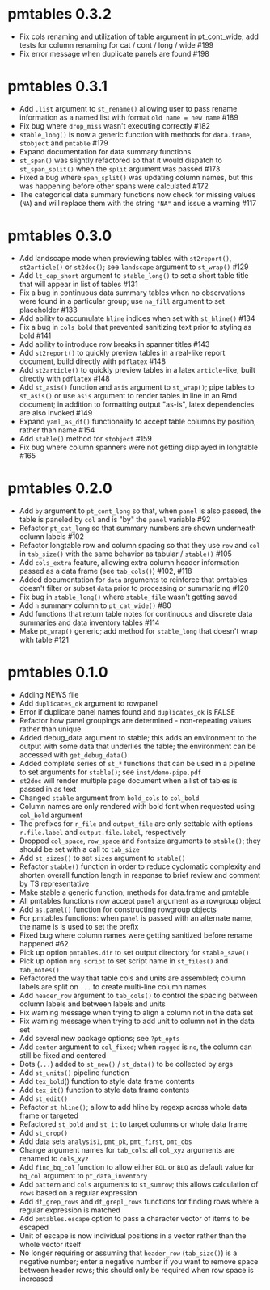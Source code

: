 # pmtables 0.3.2

- Fix cols renaming and utilization of table argument in pt_cont_wide; add tests
  for column renaming for cat / cont / long / wide #199
- Fix error message when duplicate panels are found #198

# pmtables 0.3.1 

- Add `.list` argument to `st_rename()` allowing user to pass rename information
  as a named list with format `old name = new name` #189
- Fix bug where `drop_miss` wasn't executing correctly #182
- `stable_long()` is now a generic function with methods for `data.frame`, 
  `stobject` and `pmtable` #179
- Expand documentation for data summary functions
- `st_span()` was slightly refactored so that it would dispatch to
  `st_span_split()` when the `split` argument was passed #173
- Fixed a bug where `span_split()` was updating column names, but this was 
  happening before other spans were calculated #172
- The categorical data summary functions now check for missing values (`NA`)
  and will replace them with the string `"NA"` and issue a warning #117
  
# pmtables 0.3.0

- Add landscape mode when previewing tables with `st2report()`, `st2article()`
  or `st2doc()`; see `landscape` argument to `st_wrap()` #129
- Add `lt_cap_short` argument to `stable_long()` to set a short table title 
  that will appear in list of tables #131
- Fix a bug in continuous data summary tables when no observations were found 
  in a particular group; use `na_fill` argument to set placeholder #133
- Add ability to accumulate `hline` indices when set with `st_hline()` #134
- Fix a bug in `cols_bold` that prevented sanitizing text prior to styling as 
  bold #141
- Add ability to introduce row breaks in spanner titles #143
- Add `st2report()` to quickly preview tables in a real-like report document, 
  build directly with `pdflatex`  #148
- Add `st2article()` to quickly preview tables in a latex `article`-like, 
  built directly with `pdflatex` #148
- Add `st_asis()` function and `asis` argument to `st_wrap()`; pipe tables to 
  `st_asis()` or use `asis` argument to render tables in line in an Rmd
  document; in addition to formatting output "as-is", latex dependencies are 
  also invoked #149
- Expand `yaml_as_df()` functionality to accept table columns by position, 
  rather than name #154
- Add `stable()` method for `stobject` #159
- Fix bug where column spanners were not getting displayed in longtable #165

# pmtables 0.2.0
- Add `by` argument to `pt_cont_long` so that, when `panel` is also 
  passed, the table is paneled by `col` and is "by" the `panel` variable #92
- Refactor `pt_cat_long` so that summary numbers are shown underneath column 
  labels #102
- Refactor longtable row and column spacing so that they use `row` and `col` 
  in `tab_size()` with the same behavior as tabular / `stable()` #105
- Add `cols_extra` feature, allowing extra column header information passed
  as a data frame (see `tab_cols()`) #102, #118
- Added documentation for `data` arguments to reinforce that pmtables doesn't
  filter or subset `data` prior to processing or summarizing #120
- Fix bug in `stable_long()` where `stable_file` wasn't getting saved
- Add `n` summary column to `pt_cat_wide()` #80
- Add functions that return table notes for continuous and discrete data 
  summaries and data inventory tables #114
- Make `pt_wrap()` generic; add method for `stable_long` that doesn't wrap 
  with table #121

# pmtables 0.1.0
- Adding NEWS file
- Add `duplicates_ok` argument to rowpanel
- Error if duplicate panel names found and `duplicates_ok` is FALSE
- Refactor how panel groupings are determined - non-repeating values
  rather than unique
- Added debug_data argument to stable; this adds an environment to the output
  with some data that underlies the table; the environment can be accessed with 
  `get_debug_data()`
- Added complete series of `st_*` functions that can be used in a pipeline to set arguments 
  for `stable()`; see `inst/demo-pipe.pdf`
- `st2doc` will render multiple page document when a list of tables is passed in 
  as text
- Changed `stable` argument from `bold_cols` to `col_bold`
- Column names are only rendered with bold font when requested using `col_bold` argument
- The prefixes for `r_file` and `output_file` are only settable with options `r.file.label`
and `output.file.label`, respectively
- Dropped `col_space`, `row_space` and `fontsize` arguments to `stable()`; they should be set 
with a call to `tab_size`
- Add `st_sizes()` to set `sizes` argument to `stable()`
- Refactor `stable()` function in order to reduce cyclomatic complexity and shorten overall function
length in response to brief review and comment by TS representative
- Make stable a generic function; methods for data.frame and pmtable
- All pmtables functions now accept `panel` argument as a rowgroup object
- Add `as.panel()` function for constructing rowgroup objects
- For pmtables functions: when `panel` is passed with an alternate name, 
the name is is used to set the prefix
- Fixed bug where column names were getting sanitized before rename happened #62
- Pick up option `pmtables.dir` to set output directory for `stable_save()`
- Pick up option `mrg.script` to set script name in `st_files()` and `tab_notes()`
- Refactored the way that table cols and units are assembled; column labels are 
split on `...` to create multi-line column names
- Add `header_row` argument to `tab_cols()` to control the spacing between column labels
and between labels and units
- Fix warning message when trying to align a column not in the data set
- Fix warning message when trying to add unit to column not in the data set
- Add several new package options; see `?pt_opts`
- Add `center` argument to `col_fixed`; when `ragged` is `no`, the column can still be 
fixed and centered
- Dots (`...`) added to `st_new()` / `st_data()` to be collected by args
- Add `st_units()` pipeline function
- Add `tex_bold`() function to style data frame contents
- Add `tex_it()` function to style data frame contents
- Add `st_edit()`
- Refactor `st_hline()`; allow to add hline by regexp across whole data frame 
or targeted
- Refactored `st_bold` and `st_it` to target columns or whole data frame
- Add `st_drop()`
- Add data sets `analysis1`, `pmt_pk`, `pmt_first`, `pmt_obs`
- Change argument names for `tab_cols`: all `col_xyz` arguments
are renamed to `cols_xyz`
- Add `find_bq_col` function to allow either `BQL` or `BLQ` as default value 
for `bq_col` argument to `pt_data_inventory`
- Add `pattern` and `cols` arguments to `st_sumrow`; this allows calculation of
`rows` based on a regular expression
- Add `df_grep_rows` and `df_grepl_rows` functions for finding rows where a regular 
expression is matched
- Add `pmtables.escape` option to pass a character vector of items to be 
escaped
- Unit of escape is now individual positions in a vector rather than the 
whole vector itself
- No longer requiring or assuming that `header_row` (`tab_size()`) is a negative
number; enter a negative number if you want to remove space between header rows;
this should only be required when row space is increased


